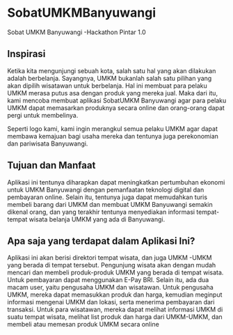 # SobatUMKMBanyuwangi
Sobat UMKM Banyuwangi -Hackathon Pintar 1.0

## Inspirasi
Ketika kita mengunjungi sebuah kota, salah satu hal yang akan dilakukan adalah berbelanja. Sayangnya, UMKM bukanlah salah satu pilihan yang akan dipilih wisatawan untuk berbelanja. Hal ini membuat para pelaku UMKM merasa putus asa dengan produk yang mereka jual. Maka dari itu, kami mencoba membuat aplikasi SobatUMKM Banyuwangi agar para pelaku UMKM dapat memasarkan produknya secara online dan orang-orang dapat pergi untuk membelinya.

Seperti logo kami, kami ingin merangkul semua pelaku UMKM agar dapat membawa kemajuan bagi usaha mereka dan tentunya juga perekonomian dan pariwisata Banyuwangi.

## Tujuan dan Manfaat
Aplikasi ini tentunya diharapkan dapat meningkatkan pertumbuhan ekonomi untuk UMKM Banyuwangi dengan pemanfaatan teknologi digital dan pembayaran online. Selain itu, tentunya juga dapat memudahkan turis membeli barang dari UMKM dan membuat UMKM Banyuwangi semakin dikenal orang, dan yang terakhir tentunya menyediakan informasi tempat-tempat wisata belanja UMKM yang ada di Banyuwangi.

## Apa saja yang terdapat dalam Aplikasi Ini?
Aplikasi ini akan berisi direktori tempat wisata, dan juga UMKM -UMKM yang berada di tempat tersebut. Pengunjung wisata akan dengan mudah mencari dan membeli produk-produk UMKM yang berada di tempat wisata. Untuk pembayaran dapat menggunakan E-Pay BRI. Selain itu, ada dua macam user, yaitu pengusaha UMKM dan wisatawan. Untuk pengusaha UMKM, mereka dapat memasukkan produk dan harga, kemudian meginput informasi mengenai UMKM dan lokasi, serta menerima pembayaran dari transaksi. Untuk para wisatawan, mereka dapat melihat informasi UMKM di suatu tempat wisata, melihat list produk dan harga dari UMKM-UMKM, dan membeli atau memesan produk UMKM secara online
